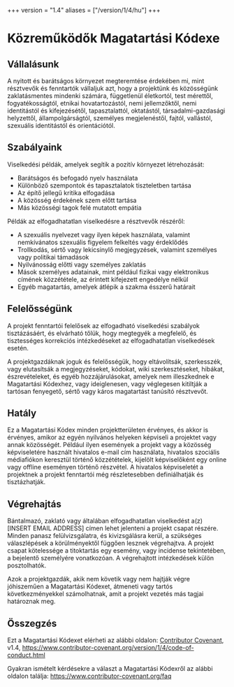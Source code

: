 +++
version = "1.4"
aliases = ["/version/1/4/hu"]
+++

# Közreműködők Magatartási Kódexe

## Vállalásunk

A nyitott és barátságos környezet megteremtése érdekében mi, mint résztvevők és fenntartók vállaljuk azt, hogy a projektünk és közösségünk zaklatásmentes mindenki számára, függetlenül életkortól, test mérettől, fogyatékosságtól, etnikai hovatartozástól, nemi jellemzőktől, nemi identitástól és kifejezésétől, tapasztalattól, oktatástól, társadalmi-gazdasági helyzettől, állampolgárságtól, személyes
megjelenéstől, fajtól, vallástól, szexuális identitástól és orientációtól.

## Szabályaink

Viselkedési példák, amelyek segítik a pozitív környezet létrehozását:

* Barátságos és befogadó nyelv használata
* Különböző szempontok és tapasztalatok tiszteletben tartása
* Az építő jellegű kritika elfogadása
* A közösség érdekének szem előtt tartása
* Más közösségi tagok felé mutatott empátia

Példák az elfogadhatatlan viselkedésre a résztvevők részéről:

* A szexuális nyelvezet vagy ilyen képek használata, valamint nemkívánatos szexuális figyelem felkeltés vagy érdeklődés
* Trollkodás, sértő vagy lekicsinylő megjegyzések, valamint személyes vagy politikai támadások
* Nyilvánosság előtti vagy személyes zaklatás
* Mások személyes adatainak, mint például fizikai vagy elektronikus címének közzététele, az érintett kifejezett engedélye nélkül
* Egyéb magatartás, amelyek átlépik a szakma ésszerű határait

## Felelősségünk

A projekt fenntartói felelősek az elfogadható viselkedési szabályok tisztázásáért, és elvárható tőlük, hogy megtegyék a megfelelő, és tisztességes korrekciós intézkedéseket az elfogadhatatlan viselkedések esetén.

A projektgazdáknak joguk és felelősségük, hogy eltávolítsák, szerkesszék, vagy elutasítsák a megjegyzéseket, kódokat, wiki szerkesztéseket, hibákat, észrevételeket, és egyéb hozzájárulásokat, amelyek nem illeszkednek e Magatartási Kódexhez, vagy ideiglenesen, vagy véglegesen kitiltják a tartósan fenyegető, sértő vagy káros magatartást tanúsító résztvevőt.

## Hatály

Ez a Magatartási Kódex minden projektterületen érvényes, és akkor is érvényes, amikor az egyén nyilvános helyeken képviseli a projektet vagy annak közösségét. Például ilyen események a projekt vagy a közösség képviseletére használt hivatalos e-mail cím használata, hivatalos szociális médiafiókon keresztül történő közzétételek, kijelölt képviselőként egy online vagy offline eseményen történő részvétel. A hivatalos képviseletét a projektnek a projekt fenntartói még részletesebben definiálhatják és tisztázhatják.

## Végrehajtás

Bántalmazó, zaklató vagy általában elfogadhatatlan viselkedést a(z) [INSERT EMAIL ADDRESS] címen lehet jelenteni a projekt csapat részére. Minden panasz felülvizsgálatra, és kivizsgálásra kerül, a szükséges válaszlépések a körülményektől függően lesznek végrehajtva. A projekt csapat kötelessége a titoktartás egy esemény, vagy incidense tekintetében, a bejelentő személyére vonatkozóan. A végrehajtott intézkedések külön posztolhatók.

Azok a projektgazdák, akik nem követik vagy nem hajtják végre jóhiszeműen a Magatartási Kódexet, átmeneti vagy tartós következményekkel számolhatnak, amit a projekt vezetés más tagjai határoznak meg.

## Összegzés

Ezt a Magatartási Kódexet elérheti az alábbi oldalon: [Contributor Covenant][homepage], v1.4, https://www.contributor-covenant.org/version/1/4/code-of-conduct.html

[homepage]: https://www.contributor-covenant.org

Gyakran ismételt kérdésekre a választ a Magatartási Kódexről az alábbi oldalon találja: https://www.contributor-covenant.org/faq
